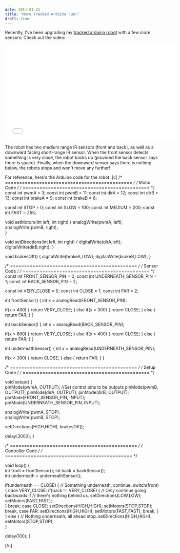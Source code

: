 ```yaml
---
date: 2014-01-31
title: "More Tracked Arduino Fun!"
draft: true
---
```


Recently, I've been upgrading my <a href="http://youtu.be/pk1uAHJIMXg">tracked arduino robot</a> with a few more sensors.  Check out the video:

<center><iframe width="560" height="315" src="//www.youtube.com/embed/Lonxtf0-WIk" frameborder="0" allowfullscreen></iframe></center>

The robot has two medium range IR sensors (front and back), as well as a downward facing short-range IR sensor.  When the front sensor detects something is very close, the robot backs up (provided the back sensor says there is space).  Finally, when the downward sensor says there is nothing below, the robots stops and won't move any further!

For reference, here's the Arduino code for the robot:
[c]
/* ============================================= */
/* Motor Code */
/* ============================================= */
const int pwmA = 3; 
const int pwmB = 11; 
const int dirA = 12; 
const int dirB = 13; 
const int brakeA = 9; 
const int brakeB = 8; 

const int STOP = 0;
const int SLOW = 100;
const int MEDIUM = 200;
const int FAST = 255;

void setMotors(int left, int right) {
 analogWrite(pwmA, left);   
 analogWrite(pwmB, right);   
}

void setDirections(int left, int right) {
  digitalWrite(dirA,left);
  digitalWrite(dirB,right);
}

void brakesOff() {
 digitalWrite(brakeA,LOW);
 digitalWrite(brakeB,LOW); 
}

/* ============================================= */
/* Sensor Code */
/* ============================================= */
const int FRONT_SENSOR_PIN = 0;
const int UNDERNEATH_SENSOR_PIN = 1;
const int BACK_SENSOR_PIN = 2;

const int VERY_CLOSE = 0;
const int CLOSE = 1;
const int FAR = 2;

int frontSensor() {
 int x = analogRead(FRONT_SENSOR_PIN);
 
 if(x &gt; 400) {
  return VERY_CLOSE;
 } else if(x &gt; 300) {
  return CLOSE;
 } else {
  return FAR;
 } 
}

int backSensor() {
 int x = analogRead(BACK_SENSOR_PIN);
 
 if(x &gt; 600) {
  return VERY_CLOSE;
 } else if(x &gt; 400) {
  return CLOSE;
 } else {
  return FAR;
 } 
}

int underneathSensor() {
 int x = analogRead(UNDERNEATH_SENSOR_PIN);
 
 if(x &lt; 300) {
  return CLOSE;
 } else {
  return FAR;
 } 
}

/* ============================================= */
/* Setup Code */
/* ============================================= */

void setup() {   
 pinMode(pwmA, OUTPUT);  //Set control pins to be outputs
 pinMode(pwmB, OUTPUT);
 pinMode(dirA, OUTPUT);
 pinMode(dirB, OUTPUT); 
 pinMode(FRONT_SENSOR_PIN, INPUT);
 pinMode(UNDERNEATH_SENSOR_PIN, INPUT);

 analogWrite(pwmA, STOP);        
 analogWrite(pwmB, STOP);
 
 setDirections(HIGH,HIGH);
 brakesOff();

 delay(3000);
}

/* ============================================= */
/* Controller Code */
/* ============================================= */

void loop() {  
  int front = frontSensor();
  int back = backSensor();  
  int underneath = underneathSensor();
  
  if(underneath == CLOSE) {
    // Something underneath, continue.
    switch(front) {
      case VERY_CLOSE:
        if(back != VERY_CLOSE) {
          // Only continue going backwards if 
          // there's nothing behind us.
          setDirections(LOW,LOW);
          setMotors(FAST,FAST);      
        }
        break;
      case CLOSE:
        setDirections(HIGH,HIGH);
        setMotors(STOP,STOP);     
        break;
      case FAR:
        setDirections(HIGH,HIGH);
        setMotors(FAST,FAST);
        break;
      }
  } else {
      // Nothing underneath, all ahead stop. 
        setDirections(HIGH,HIGH);
        setMotors(STOP,STOP);           
  }
  
  delay(100);
}

[/c]